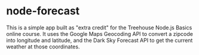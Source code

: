 # node-forecast

This is a simple app built as "extra credit" for the Treehouse Node.js Basics online course.
It uses the Google Maps Geocoding API to convert a zipcode into longitude and latitude, and the Dark Sky Forecast API
  to get the current weather at those coordinates.
